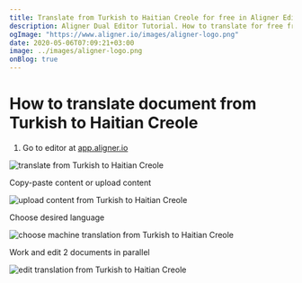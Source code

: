 ```yaml
---
title: Translate from Turkish to Haitian Creole for free in Aligner Editor
description: Aligner Dual Editor Tutorial. How to translate for free from Turkish to Haitian Creole. Aligner is multilingual document management platform. 
ogImage: "https://www.aligner.io/images/aligner-logo.png"
date: 2020-05-06T07:09:21+03:00
image: ../images/aligner-logo.png
onBlog: true
---
```


# How to translate document from Turkish to Haitian Creole

1. Go to editor at [app.aligner.io](https://app.aligner.io "Aligner App web page")

![translate from Turkish to Haitian Creole](../aligner-blank-editor.png "translate from Turkish to Haitian Creole")

Copy-paste content or upload content

![upload content from Turkish to Haitian Creole](../aligner-uploaded-document.png "upload content from Turkish to Haitian Creole")

Choose desired language

![choose machine translation from Turkish to Haitian Creole](../aligner-language-dropdown.png "choose machine translation from Turkish to Haitian Creole")

Work and edit 2 documents in parallel

![edit translation from Turkish to Haitian Creole](../aligner-double-sitded-editor.png "edit translation from Turkish to Haitian Creole")

